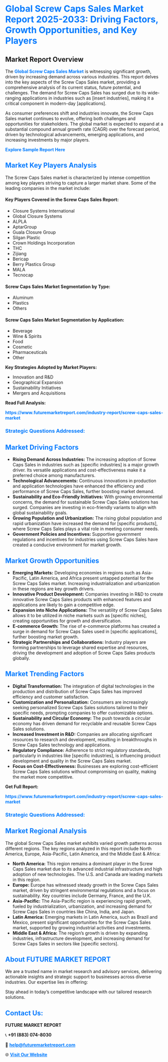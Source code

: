 <h1 style="color: #007BFF;">Global Screw Caps Sales Market Report 2025-2033: Driving Factors, Growth Opportunities, and Key Players</h1>

<section id="overview">
<h2>Market Report Overview</h2>
<p>The <a href="https://www.futuremarketreport.com/industry-report/screw-caps-sales-market" style="color: #007BFF; text-decoration: none;"><strong>Global Screw Caps Sales Market</strong></a> is witnessing significant growth, driven by increasing demand across various industries. This report delves into the key aspects of the Screw Caps Sales market, providing a comprehensive analysis of its current status, future potential, and challenges. The demand for Screw Caps Sales has surged due to its wide-ranging applications in industries such as [insert industries], making it a critical component in modern-day [applications].</p>
<p>As consumer preferences shift and industries innovate, the Screw Caps Sales market continues to evolve, offering both challenges and opportunities for stakeholders. The global market is expected to expand at a substantial compound annual growth rate (CAGR) over the forecast period, driven by technological advancements, emerging applications, and increasing investments by major players.</p>
</section>

<section id="overview">
<p><a href="https://www.futuremarketreport.com/request-sample/reportId=104965" style="color: #007BFF; text-decoration: none;"><strong>Explore Sample Report Here</strong></a></p>
</section>

<section id="key-players">
<h2 style="color: #007BFF;">Market Key Players Analysis</h2>
<p>The Screw Caps Sales market is characterized by intense competition among key players striving to capture a larger market share. Some of the leading companies in the market include:</p>
<h4>Key Players Covered in the Screw Caps Sales Report:</h4>
<ul><li>Closure Systems International</li><li>Global Closure Systems</li><li>ALPLA</li><li>AptarGroup</li><li>Guala Closure Group</li><li>Silgan Plastic</li><li>Crown Holdings Incorporation</li><li>THC</li><li>Zijiang</li><li>Bericap</li><li>Berry Plastics Group</li><li>MALA</li><li>Tecnocap</li></ul>
<h4>Screw Caps Sales Market Segmentation by Type:</h4>
<ul><li>Aluminum</li><li>Plastics</li><li>Others</li></ul>

<h4>Screw Caps Sales Market Segmentation by Application:</h4>
<ul><li>Beverage</li><li>Wine &amp; Spirits</li><li>Food</li><li>Cosmetic</li><li>Pharmaceuticals</li><li>Other</li></ul>
<p><strong>Key Strategies Adopted by Market Players:</strong></p>
<ul>
<li>Innovation and R&D</li>
<li>Geographical Expansion</li>
<li>Sustainability Initiatives</li>
<li>Mergers and Acquisitions</li>
</ul>
</section>

<section>
<p><strong>Read Full Analysis: </strong></p><a href="https://www.futuremarketreport.com/industry-report/screw-caps-sales-market" style="color: #007BFF; text-decoration: none;"><strong>https://www.futuremarketreport.com/industry-report/screw-caps-sales-market</strong></a>
<h3 style="color: #007BFF;">Strategic Questions Addressed:</h3>
</section>

<section id="driving-factors">
<h2 style="color: #007BFF;">Market Driving Factors</h2>
<ul>
<li><strong>Rising Demand Across Industries:</strong> The increasing adoption of Screw Caps Sales in industries such as [specific industries] is a major growth driver. Its versatile applications and cost-effectiveness make it a preferred choice among manufacturers.</li>
<li><strong>Technological Advancements:</strong> Continuous innovations in production and application technologies have enhanced the efficiency and performance of Screw Caps Sales, further boosting market demand.</li>
<li><strong>Sustainability and Eco-Friendly Initiatives:</strong> With growing environmental concerns, the demand for sustainable Screw Caps Sales solutions has surged. Companies are investing in eco-friendly variants to align with global sustainability goals.</li>
<li><strong>Growing Population and Urbanization:</strong> The rising global population and rapid urbanization have increased the demand for [specific products], where Screw Caps Sales plays a vital role in meeting consumer needs.</li>
<li><strong>Government Policies and Incentives:</strong> Supportive government regulations and incentives for industries using Screw Caps Sales have created a conducive environment for market growth.</li>
</ul>
</section>

<section id="growth-opportunities">
<h2 style="color: #007BFF;">Market Growth Opportunities</h2>
<ul>
<li><strong>Emerging Markets:</strong> Developing economies in regions such as Asia-Pacific, Latin America, and Africa present untapped potential for the Screw Caps Sales market. Increasing industrialization and urbanization in these regions are key growth drivers.</li>
<li><strong>Innovative Product Development:</strong> Companies investing in R&D to create innovative Screw Caps Sales products with enhanced features and applications are likely to gain a competitive edge.</li>
<li><strong>Expansion into Niche Applications:</strong> The versatility of Screw Caps Sales allows it to be utilized in niche markets such as [specific niches], creating opportunities for growth and diversification.</li>
<li><strong>E-commerce Growth:</strong> The rise of e-commerce platforms has created a surge in demand for Screw Caps Sales used in [specific applications], further boosting market growth.</li>
<li><strong>Strategic Partnerships and Collaborations:</strong> Industry players are forming partnerships to leverage shared expertise and resources, driving the development and adoption of Screw Caps Sales products globally.</li>
</ul>
</section>

<section id="trending-factors">
<h2 style="color: #007BFF;">Market Trending Factors</h2>
<ul>
<li><strong>Digital Transformation:</strong> The integration of digital technologies in the production and distribution of Screw Caps Sales has improved efficiency and customer satisfaction.</li>
<li><strong>Customization and Personalization:</strong> Consumers are increasingly seeking personalized Screw Caps Sales solutions tailored to their specific needs, prompting companies to offer customizable options.</li>
<li><strong>Sustainability and Circular Economy:</strong> The push towards a circular economy has driven demand for recyclable and reusable Screw Caps Sales solutions.</li>
<li><strong>Increased Investment in R&D:</strong> Companies are allocating significant resources to research and development, resulting in breakthroughs in Screw Caps Sales technology and applications.</li>
<li><strong>Regulatory Compliance:</strong> Adherence to strict regulatory standards, particularly in industries like [specific industries], is influencing product development and quality in the Screw Caps Sales market.</li>
<li><strong>Focus on Cost-Effectiveness:</strong> Businesses are exploring cost-efficient Screw Caps Sales solutions without compromising on quality, making the market more competitive.</li>
</ul>
</section>

<section>
<p><strong>Get Full Report: </strong></p><a href="https://www.futuremarketreport.com/industry-report/screw-caps-sales-market" style="color: #007BFF; text-decoration: none;"><strong>https://www.futuremarketreport.com/industry-report/screw-caps-sales-market</strong></a>
<h3 style="color: #007BFF;">Strategic Questions Addressed:</h3>
</section>


<section id="regional-analysis">
<h2 style="color: #007BFF;">Market Regional Analysis</h2>
<p>The global Screw Caps Sales market exhibits varied growth patterns across different regions. The key regions analyzed in this report include North America, Europe, Asia-Pacific, Latin America, and the Middle East & Africa:</p>
<ul>
<li><strong>North America:</strong> This region remains a dominant player in the Screw Caps Sales market due to its advanced industrial infrastructure and high adoption of new technologies. The U.S. and Canada are leading markets in this region.</li>
<li><strong>Europe:</strong> Europe has witnessed steady growth in the Screw Caps Sales market, driven by stringent environmental regulations and a focus on sustainability. Key countries include Germany, France, and the U.K.</li>
<li><strong>Asia-Pacific:</strong> The Asia-Pacific region is experiencing rapid growth, fueled by industrialization, urbanization, and increasing demand for Screw Caps Sales in countries like China, India, and Japan.</li>
<li><strong>Latin America:</strong> Emerging markets in Latin America, such as Brazil and Mexico, present significant opportunities for the Screw Caps Sales market, supported by growing industrial activities and investments.</li>
<li><strong>Middle East & Africa:</strong> The region’s growth is driven by expanding industries, infrastructure development, and increasing demand for Screw Caps Sales in sectors like [specific sectors].</li>
</ul>
</section>

<footer>
<h2 style="color: #007BFF;">About FUTURE MARKET REPORT</h2>
<p>We are a trusted name in market research and advisory services, delivering actionable insights and strategic support to businesses across diverse industries. Our expertise lies in offering:</p>

<p>Stay ahead in today’s competitive landscape with our tailored research solutions.</p>

<h2 style="color: #007BFF;">Contact Us:</h2>
<p><strong>FUTURE MARKET REPORT</strong></p>
<p>📞 <strong>+91 (883) 074-8030</strong></p>
<p>📧 <strong><a href="mailto:help@futuremarketreport.com" style="color: #007BFF;">help@futuremarketreport.com</a></strong></p>
<p>🌐 <strong><a href="https://www.futuremarketreport.com/" style="color: #007BFF;">Visit Our Website</a></strong></p>
</footer>